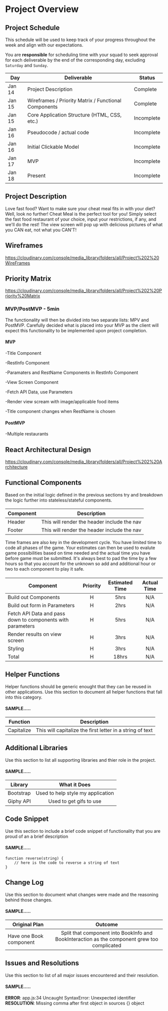# Project Overview

## Project Schedule

This schedule will be used to keep track of your progress throughout the week and align with our expectations.  

You are **responsible** for scheduling time with your squad to seek approval for each deliverable by the end of the corresponding day, excluding `Saturday` and `Sunday`.

|  Day | Deliverable | Status
|---|---| ---|
|Jan 14| Project Description | Complete
|Jan 15| Wireframes / Priority Matrix / Functional Components | Complete
|Jan 15| Core Application Structure (HTML, CSS, etc.) | Incomplete
|Jan 16| Pseudocode / actual code | Incomplete
|Jan 16| Initial Clickable Model  | Incomplete
|Jan 17| MVP | Incomplete
|Jan 18| Present | Incomplete


## Project Description

Love fast food? Want to make sure your cheat meal fits in with your diet? Well, look no further! Cheat Meal is the perfect tool for you! Simply select the fast food restaurant of your choice, input your restrictions, if any, and we'll do the rest! The view screen will pop up with delicious pictures of what you CAN eat, not what you CAN'T!

## Wireframes

https://cloudinary.com/console/media_library/folders/all/Project%202%20WireFrames

## Priority Matrix

https://cloudinary.com/console/media_library/folders/all/Project%202%20Priority%20Matrix

### MVP/PostMVP - 5min

The functionality will then be divided into two separate lists: MPV and PostMVP.  Carefully decided what is placed into your MVP as the client will expect this functionality to be implemented upon project completion.  

#### 
#### MVP 

-Title Component 

-RestInfo Component

-Paramaters and RestName Components in RestInfo Component

-View Screen Component

-Fetch API Data, use Parameters

-Render view scream with image/applicable food items

-Title component changes when RestName is chosen

#### PostMVP 

-Multiple restaurants

## React Architectural Design

https://cloudinary.com/console/media_library/folders/all/Project%202%20Architecture

#### 

## Functional Components

Based on the initial logic defined in the previous sections try and breakdown the logic further into stateless/stateful components. 

#### 
| Component | Description | 
| --- | :---: |  
| Header | This will render the header include the nav | 
| Footer | This will render the header include the nav | 


Time frames are also key in the development cycle.  You have limited time to code all phases of the game.  Your estimates can then be used to evalute game possibilities based on time needed and the actual time you have before game must be submitted. It's always best to pad the time by a few hours so that you account for the unknown so add and additional hour or two to each component to play it safe.

#### 
| Component | Priority | Estimated Time | Actual Time |
| --- | :---: |  :---: | :---: |
| Build out Components | H | 5hrs| N/A |
| Build out form in Parameters | H | 2hrs| N/A|
| Fetch API Data and pass down to components with parameters| H | 5hrs| N/A|
| Render results on view screen| H |3hrs|N/A|
| Styling | H | 3hrs | N/A |
| Total | H | 18hrs | N/A | 

## Helper Functions
Helper functions should be generic enought that they can be reused in other applications. Use this section to document all helper functions that fall into this category.

#### SAMPLE.....
| Function | Description | 
| --- | :---: |  
| Capitalize | This will capitalize the first letter in a string of text | 

## Additional Libraries
 Use this section to list all supporting libraries and thier role in the project. 
 
 #### SAMPLE.....
| Library | What it Does | 
| --- | :---: |  
| Bootstrap | Used to help style my application | 
| Giphy API | Used to get gifs to use | 


## Code Snippet

Use this section to include a brief code snippet of functionality that you are proud of an a brief description  

#### SAMPLE.....
```
function reverse(string) {
	// here is the code to reverse a string of text
}
```

## Change Log
 Use this section to document what changes were made and the reasoning behind those changes.  

#### SAMPLE.....
| Original Plan | Outcome | 
| --- | :---: |  
| Have one Book component | Split that component into BookInfo and BookInteraction as the component grew too complicated | 

## Issues and Resolutions
 Use this section to list of all major issues encountered and their resolution.

#### SAMPLE.....
**ERROR**: app.js:34 Uncaught SyntaxError: Unexpected identifier                                
**RESOLUTION**: Missing comma after first object in sources {} object
